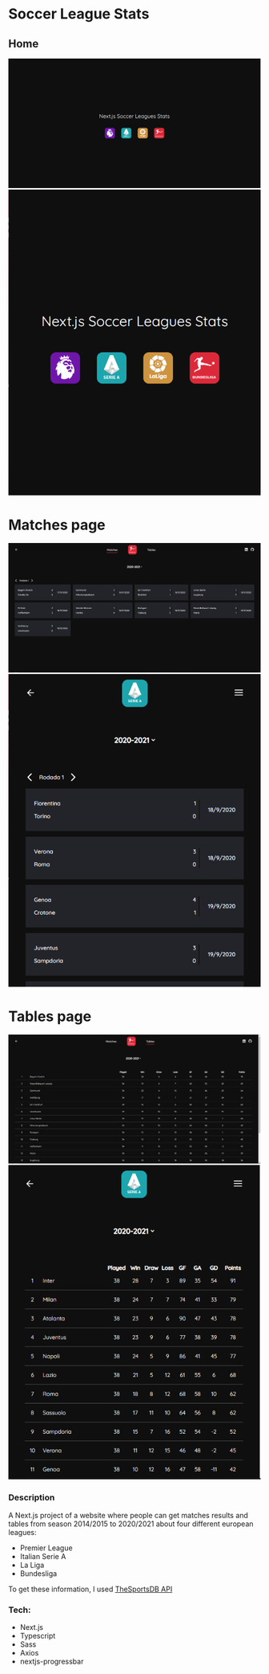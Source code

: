 # Soccer League Stats

## Home
<p align='center'>
  <img src='screenshots/1.PNG'>
  <img src='screenshots/4.PNG'>
</p>

# Matches page
<p align='center'>
  <img src='screenshots/2.PNG'>
  <img src='screenshots/5.PNG'>
</p>

# Tables page
<p align='center'>
  <img src='screenshots/3.PNG'>
  <img src='screenshots/6.PNG'
</p>

### Description
A Next.js project of a website where people can get matches results and tables from season 2014/2015 to 2020/2021 about four different european leagues:
* Premier League
* Italian Serie A
* La Liga
* Bundesliga
 
To get these information, I used [TheSportsDB API](https://www.thesportsdb.com/api.php)
  
### Tech:
* Next.js
* Typescript
* Sass
* Axios
* nextjs-progressbar
